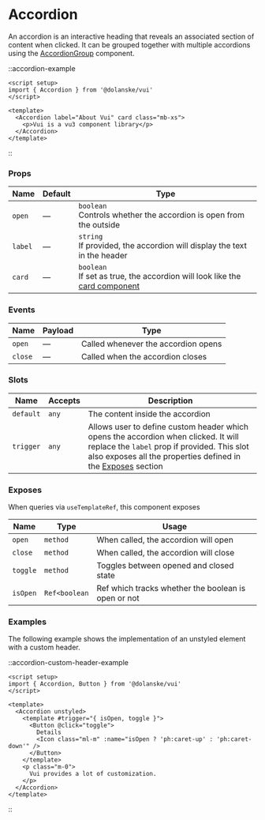 # Accordion

An accordion is an interactive heading that reveals an associated section of content when clicked. It can be grouped together with multiple accordions using the [AccordionGroup](/docs/components/accordion-group) component.

::accordion-example

```vue
<script setup>
import { Accordion } from '@dolanske/vui'
</script>

<template>
  <Accordion label="About Vui" card class="mb-xs">
    <p>Vui is a vu3 component library</p>
  </Accordion>
</template>
```

::

### Props

| Name    | Default | Type                                                                                                    |
| ------- | ------- | ------------------------------------------------------------------------------------------------------- |
| `open`  | —       | `boolean` <br> Controls whether the accordion is open from the outside                                  |
| `label` | —       | `string` <br> If provided, the accordion will display the text in the header                            |
| `card`  | —       | `boolean` <br> If set as true, the accordion will look like the [card component](/docs/components/card) |

### Events

| Name    | Payload | Type                                |
| ------- | ------- | ----------------------------------- |
| `open`  | —       | Called whenever the accordion opens |
| `close` | —       | Called when the accordion closes    |

### Slots

| Name      | Accepts | Description                                                                                                                                                                                                    |
| --------- | ------- | -------------------------------------------------------------------------------------------------------------------------------------------------------------------------------------------------------------- |
| `default` | `any`   | The content inside the accordion                                                                                                                                                                               |
| `trigger` | `any`   | Allows user to define custom header which opens the accordion when clicked. It will replace the `label` prop if provided. This slot also exposes all the properties defined in the [Exposes](#exposes) section |

### Exposes

When queries via `useTemplateRef`, this component exposes

| Name     | Type          | Usage                                               |
| -------- | ------------- | --------------------------------------------------- |
| `open`   | `method`      | When called, the accordion will open                |
| `close`  | `method`      | When called, the accordion will close               |
| `toggle` | `method`      | Toggles between opened and closed state             |
| `isOpen` | `Ref<boolean` | Ref which tracks whether the boolean is open or not |

### Examples

The following example shows the implementation of an unstyled element with a custom header.

::accordion-custom-header-example

```vue
<script setup>
import { Accordion, Button } from '@dolanske/vui'
</script>

<template>
  <Accordion unstyled>
    <template #trigger="{ isOpen, toggle }">
      <Button @click="toggle">
        Details
        <Icon class="ml-m" :name="isOpen ? 'ph:caret-up' : 'ph:caret-down'" />
      </Button>
    </template>
    <p class="m-0">
      Vui provides a lot of customization.
    </p>
  </Accordion>
</template>
```

::
